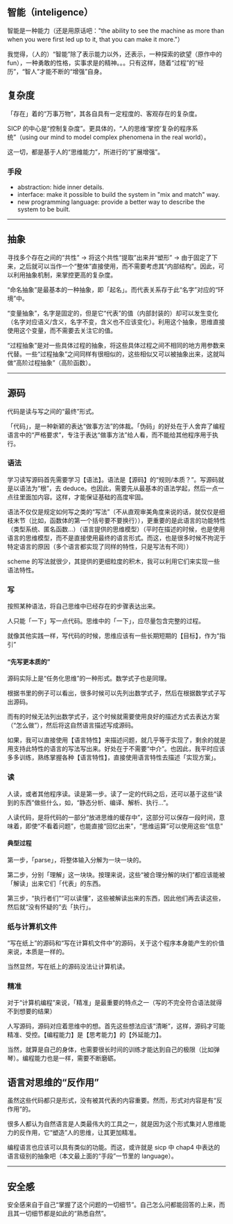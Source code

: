 ## 智能（inteligence）

智能是一种能力（还是用原话吧："the ability to see the machine as more than when you were first led up to it, that you can make it more."）

我觉得，（人的）“智能”除了表示能力以外，还表示，一种探索的欲望（原作中的 fun），一种勇敢的性格，实事求是的精神。。。只有这样，随着“过程”的“经历”，“智人”才能不断的“增强”自身。

## 复杂度

「存在」着的“万事万物”，其各自具有一定程度的、客观存在的复杂度。

SICP 的中心是“控制复杂度”。更具体的，“人的思维‘掌控’复杂的程序系统”（using our mind to model complex phenomena in the real world）。

这一切，都是基于人的“思维能力”，所进行的“扩展增强”。

### 手段

- abstraction: hide inner details.
- interface: make it possible to build the system in "mix and match" way.
- new programming language: provide a better way to describe the system to be built.

---

## 抽象

寻找多个存在之间的“共性” -> 将这个共性“提取”出来并“塑形” -> 由于固定了下来，之后就可以当作一个“整体”直接使用，而不需要考虑其“内部结构”。因此，可以利用抽象机制，来掌控更高的复杂度。

“命名抽象”是最基本的一种抽象，即「起名」。而代表关系存于此“名字”对应的“环境”中。

“变量抽象”，名字是固定的，但是它“代表”的值（内部封装的）却可以发生变化（名字对应语义/含义，名字不变，含义也不应该变化）。利用这个抽象，思维直接使用这个变量，而不需要去关注它的值。

“过程抽象”是对一些具体过程的抽象，将这些具体过程之间不相同的地方用参数来代替。一些“过程抽象”之间同样有很相似的，这些相似又可以被抽象出来，这就叫做“高阶过程抽象”（高阶函数）。

---

## 源码

代码是读与写之间的“最终”形式。

「代码」，是一种新颖的表达“做事方法”的体裁。「伪码」的好处在于人舍弃了编程语言中的“严格要求”，专注于表达“做事方法”给人看，而不能给其他程序用于执行。

### 语法

学习读写源码首先需要学习【语法】。语法是【源码】的“规则/本质？”。写源码就是以语法为“根”，去 deduce。也因此，需要先从最基本的语法学起，然后一点一点往里面加内容。这样，才能保证基础的高度牢固。

语法不仅仅是规定如何写之类的“写法”（不从直观审美角度来说的话，就仅仅是细枝末节（比如，函数体的第一个括号要不要换行）），更重要的是此语言的功能特性（类型系统、匿名函数...）（语言提供的思维模型）（平时在描述的时候，也是使用语言的思维模型，而不是直接使用最终的语言形式。而这，也是很多时候不拘泥于特定语言的原因（多个语言都实现了同样的特性，只是写法有不同））

scheme 的写法就很少，其提供的更细粒度的积木，我可以利用它们来实现一些语法特性。

### 写

按照某种语法，将自己思维中已经存在的步骤表达出来。

人只能「一下」写一点代码。思维中的「一下」，应尽量包含完整的过程。

就像其他实践一样，写代码的时候，思维应该有一些长期短期的【目标】，作为“指引”

#### “先写更本质的”

源码实际上是“任务化思维”的一种形式。数学式子也是同理。

根据书里的例子可以看出，很多时候可以先列出数学式子，然后在根据数学式子写出源码。

而有的时候无法列出数学式子，这个时候就需要使用良好的描述方式去表达方案（“怎么做”），然后将这自然语言描述写成源码。

如果，我可以直接使用【语言特性】来描述问题，就几乎等于实现了，剩余的就是用支持此特性的语言的写法写出来。好处在于不需要“中介”。也因此，我平时应该多多训练，熟练掌握各种【语言特性】，直接使用语言特性去描述「实现方案」。

### 读

人读，或者其他程序读。读是第一步。读了一定的代码之后，还可以基于这些“读到的东西”做些什么，如，“静态分析、编译、解析、执行...”。

人读代码，是将代码的一部分“放进思维的缓存中”，这部分可以保存一段时间，意味着，即使“不看着问题”，也能直接“回忆出来”，“思维运算”可以使用这些“信息”

#### 典型过程

第一步，「parse」，将整体输入分解为一块一块的。

第二步，分别「理解」这一块块。按理来说，这些“被合理分解的块们”都应该能被「解读」出来它们「代表」的东西。

第三步，“执行者们”“可以读懂”，这些被解读出来的东西，因此他们再去读这些，然后就“没有怀疑的”去「执行」。

### 纸与计算机文件

“写在纸上”的源码和“写在计算机文件中”的源码，关于这个程序本身能产生的价值来说，本质是一样的。

当然显然，写在纸上的源码没法让计算机读。

### 精准

对于“计算机编程”来说，「精准」是最重要的特点之一（写的不完全符合语法就得不到想要的结果）

人写源码，源码对应着思维中的想。首先这些想法应该“清晰”，这样，源码才可能精准、受控。【编程能力】是【思考能力】的【外延能力】。

当然，就算是自己的身体，也需要很长时间的训练才能达到自己的极限（比如弹琴）。编程能力也是一样，需要不断磨砺。

## 语言对思维的“反作用”

虽然这些代码都只是形式，没有被其代表的内容重要。然而，形式对内容是有“反作用”的。

很多人都认为自然语言是人类最伟大的工具之一，就是因为这个形式集对人思维能力的反作用，它“塑造”人的思维，让其更加精准。

编程语言也应该可以具有类似的功能。而这，或许就是 sicp 中 chap4 中表达的语言级别的抽象吧（本文最上面的“手段”一节里的 language）。

---

## 安全感

安全感来自于自己“掌握了这个问题的一切细节”。自己怎么问都能回答的上来，而且其一切细节都是如此的“熟悉自然”。
